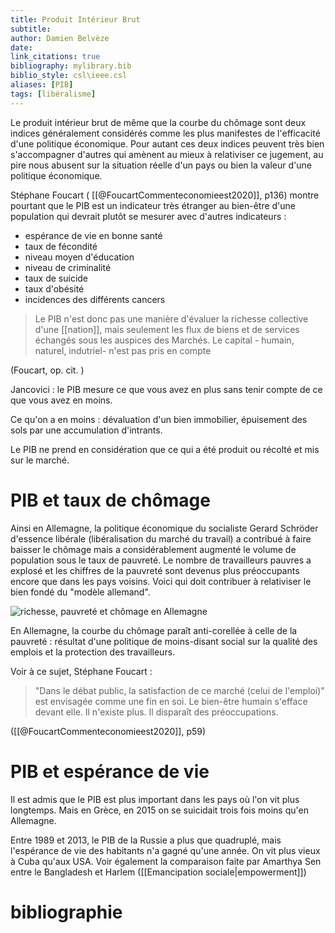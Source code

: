 ```yaml
---
title: Produit Intérieur Brut
subtitle:
author: Damien Belvèze
date: 
link_citations: true
bibliography: mylibrary.bib
biblio_style: csl\ieee.csl
aliases: [PIB]
tags: [libéralisme]
---
```


Le produit intérieur brut de même que la courbe du chômage sont deux indices généralement considérés comme les plus manifestes de l'efficacité d'une politique économique. 
Pour autant ces deux indices peuvent très bien s'accompagner d'autres qui amènent au mieux à relativiser ce jugement, au pire nous abusent sur la situation réelle d'un pays ou bien la valeur d'une politique économique. 

Stéphane Foucart ( [[@FoucartCommenteconomieest2020]], p136) montre pourtant que le PIB est un indicateur très étranger au bien-être d'une population qui devrait plutôt se mesurer avec d'autres indicateurs : 

- espérance de vie en bonne santé
- taux de fécondité
- niveau moyen d'éducation
- niveau de criminalité
- taux de suicide
- taux d'obésité
- incidences des différents cancers

> Le PIB n'est donc pas une manière d'évaluer la richesse collective d'une [[nation]], mais seulement les flux de biens et de services échangés sous les auspices des Marchés. Le capital - humain, naturel, indutriel- n'est pas pris en compte

(Foucart, op. cit. )

Jancovici : le PIB mesure ce que vous avez en plus sans tenir compte de ce que vous avez en moins. 

Ce qu'on a en moins : dévaluation d'un bien immobilier, épuisement des sols par une accumulation d'intrants.

Le PIB ne prend en considération que ce qui a été produit ou récolté et mis sur le marché.

# PIB et taux de chômage

Ainsi en Allemagne, la politique économique du socialiste Gerard Schröder d'essence libérale (libéralisation du marché du travail) a contribué à faire baisser le chômage mais a considérablement augmenté le volume de population sous le taux de pauvreté. Le nombre de travailleurs pauvres a explosé et les chiffres de la pauvreté sont devenus plus préoccupants encore que dans les pays voisins. Voici qui doit contribuer à relativiser le bien fondé du "modèle allemand".

![richesse, pauvreté et chômage en Allemagne](richesse_allemagne.jpg)


En Allemagne, la courbe du chômage paraît anti-corellée à celle de la pauvreté : résultat d'une politique de moins-disant social sur la qualité des emplois et la protection des travailleurs. 

Voir à ce sujet, Stéphane Foucart :

> "Dans le débat public, la satisfaction de ce marché (celui de l'emploi)" est envisagée comme une fin en soi. Le bien-être humain s'efface devant elle. Il n'existe plus. Il disparaît des préoccupations.

([[@FoucartCommenteconomieest2020]], p59)

# PIB et espérance de vie

Il est admis que le PIB est plus important dans les pays où l'on vit plus longtemps. Mais en Grèce, en 2015 on se suicidait trois fois moins qu'en Allemagne. 

Entre 1989 et 2013, le PIB de la Russie a plus que quadruplé, mais l'espérance de vie des habitants n'a gagné qu'une année. On vit plus vieux à Cuba qu'aux USA. 
Voir également la comparaison faite par Amarthya Sen entre le Bangladesh et Harlem ([[Emancipation sociale|empowerment]])


# bibliographie

